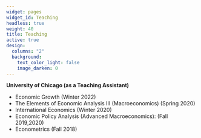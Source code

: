 ```yaml
---
widget: pages
widget_id: Teaching
headless: true
weight: 40
title: Teaching
active: true
design:
  columns: "2"
  background:
    text_color_light: false
    image_darken: 0
---
```

**U﻿niversity of Chicago (as a Teaching Assistant)**

* E﻿conomic Growth (Winter 2022)
* T﻿he Elements of Economic Analysis III (Macroeconomics) (Spring 2020)
* I﻿nternational Economics (Winter 2020)
* E﻿conomic Policy Analysis (Advanced Macroeconomics): (Fall 2019,2020)
* E﻿conometrics (Fall 2018)